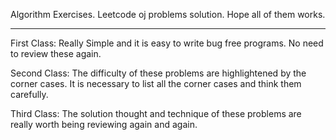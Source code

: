 Algorithm Exercises.
Leetcode oj problems solution.
Hope all of them works.

*************************************
First Class:
Really Simple and it is easy to write bug free programs.
No need to review these again.

Second Class:
The difficulty of these problems are highlightened by the corner cases.
It is necessary to list all the corner cases and think them carefully.

Third Class:
The solution thought and technique of these problems 
are really worth being reviewing again and again.
